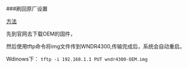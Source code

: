 ###刷回原厂设置

[方法](https://wiki.openwrt.org/zh-cn/toh/netgear/wndr4300)


先到官网去下载OEM的固件，

然后使用tftp命令将img文件传到WNDR4300,传输完成后，系统会自动重启。

Wdinows下：
`tftp -i 192.168.1.1 PUT wndr4300-OEM.img`


